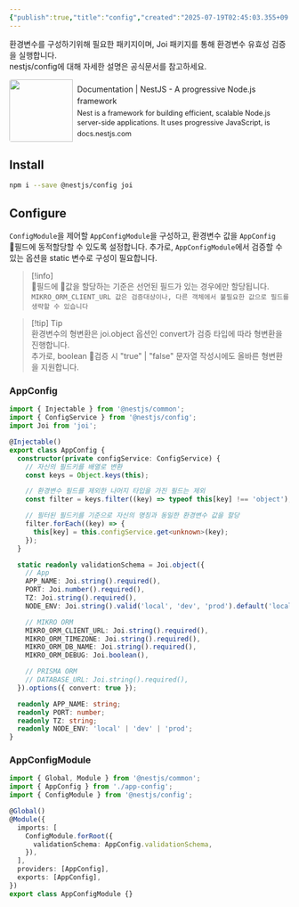 ```yaml
---
{"publish":true,"title":"config","created":"2025-07-19T02:45:03.355+09:00","modified":"2025-07-19T19:59:57.581+09:00","tags":["nestjs","env","component"],"cssclasses":""}
---
```


환경변수를 구성하기위해 필요한 패키지이며, Joi 패키지를 통해 환경변수 유효성 검증을 실행합니다.    
nestjs/config에 대해 자세한 설명은 공식문서를 참고하세요.  

<div data-auto-card-link-depth="-1" class="auto-card-link-container"><a href="https://docs.nestjs.com/techniques/configuration" class="auto-card-link-card" target="_blank" rel="noopener nofollow"><div class="auto-card-link-main"><div class="auto-card-link-title">Documentation | NestJS - A progressive Node.js framework</div><div class="auto-card-link-description">Nest is a framework for building efficient, scalable Node.js server-side applications. It uses progressive JavaScript, is built with TypeScript and combines elements of OOP (Object Oriented Programming), FP (Functional Programming), and FRP (Functional Reactive Programming).</div><div class="auto-card-link-host"><span>docs.nestjs.com</span></div></div><img draggable="false" src="https://nestjs.com/img/nest-og.png" class="auto-card-link-thumbnail" /></a></div>


## Install  
```zsh  
npm i --save @nestjs/config joi  
```  
  
  
## Configure  
`ConfigModule`을 제어할 `AppConfigModule`을 구성하고, 환경변수 값을 `AppConfig` 필드에 동적할당할 수 있도록 설정합니다. 추가로, `AppConfigModule`에서 검증할 수 있는 옵션을 static 변수로 구성이 필요합니다.  
  
> [!info]  
>  필드에 값을 할당하는 기준은 선언된 필드가 있는 경우에만 할당됩니다.    
>  `MIKRO_ORM_CLIENT_URL 값은 검증대상이나, 다른 객체에서 불필요한 값으로 필드를 생략할 수 있습니다`  
  
> [!tip] Tip  
> 환경변수의 형변환은 joi.object 옵션인 convert가 검증 타입에 따라 형변환을 진행합니다.    
> 추가로, boolean 검증 시 "true" | "false" 문자열 작성시에도 올바른 형변환을 지원합니다.  
  
### AppConfig
```ts
import { Injectable } from '@nestjs/common';
import { ConfigService } from '@nestjs/config';
import Joi from 'joi';

@Injectable()
export class AppConfig {
  constructor(private configService: ConfigService) {
    // 자신의 필드키를 배열로 변환
    const keys = Object.keys(this);

    // 환경변수 필드를 제외한 나머지 타입을 가진 필드는 제외
    const filter = keys.filter((key) => typeof this[key] !== 'object');

    // 필터된 필드키를 기준으로 자신의 명칭과 동일한 환경변수 값을 할당
    filter.forEach((key) => {
      this[key] = this.configService.get<unknown>(key);
    });
  }

  static readonly validationSchema = Joi.object({
    // App
    APP_NAME: Joi.string().required(),
    PORT: Joi.number().required(),
    TZ: Joi.string().required(),
    NODE_ENV: Joi.string().valid('local', 'dev', 'prod').default('local'),

    // MIKRO ORM
    MIKRO_ORM_CLIENT_URL: Joi.string().required(),
    MIKRO_ORM_TIMEZONE: Joi.string().required(),
    MIKRO_ORM_DB_NAME: Joi.string().required(),
    MIKRO_ORM_DEBUG: Joi.boolean(),

    // PRISMA ORM
    // DATABASE_URL: Joi.string().required(),
  }).options({ convert: true });

  readonly APP_NAME: string;
  readonly PORT: number;
  readonly TZ: string;
  readonly NODE_ENV: 'local' | 'dev' | 'prod';
}
```  
  
### AppConfigModule
```ts
import { Global, Module } from '@nestjs/common';
import { AppConfig } from './app-config';
import { ConfigModule } from '@nestjs/config';

@Global()
@Module({
  imports: [
    ConfigModule.forRoot({
      validationSchema: AppConfig.validationSchema,
    }),
  ],
  providers: [AppConfig],
  exports: [AppConfig],
})
export class AppConfigModule {}
```

<style>.auto-card-link-container{container-type:inline-size;position:relative;overflow:hidden;user-select:none;--auto-card-link-button-width:calc(var(--icon-size, 18px) + var(--size-2-3, 6px));--auto-card-link-indent-size:2.5em}&[data-auto-card-link-depth="1"]{margin-left:calc(var(--auto-card-link-indent-size) * 1)}&[data-auto-card-link-depth="2"]{margin-left:calc(var(--auto-card-link-indent-size) * 2)}&[data-auto-card-link-depth="3"]{margin-left:calc(var(--auto-card-link-indent-size) * 3)}&[data-auto-card-link-depth="4"]{margin-left:calc(var(--auto-card-link-indent-size) * 4)}&[data-auto-card-link-depth="5"]{margin-left:calc(var(--auto-card-link-indent-size) * 5)}&[data-auto-card-link-depth="6"]{margin-left:calc(var(--auto-card-link-indent-size) * 6)}&[data-auto-card-link-depth="7"]{margin-left:calc(var(--auto-card-link-indent-size) * 7)}.auto-card-link-title{white-space:normal!important;--lh:1.5em;line-height:var(--lh);height:calc(var(--lh) * 3);overflow:hidden;text-overflow:ellipsis}.auto-card-link-card{display:flex;flex-direction:row-reverse;height:8em;transition:20ms ease-in;cursor:pointer;text-decoration:none;color:var(--link-external-color,var(--highlight));background:var(--background-primary-alt,var(--darkgray));border:solid var(--border-width) var(--divider-color,var(--lightgray));border-radius:var(--radius-s,4px)}.auto-card-link-main{display:flex;flex-grow:1;flex-direction:column;justify-content:space-between;gap:.18em;padding:.5em .6em;overflow:hidden;text-align:left}.auto-card-link-description{overflow:hidden;--lh:1.4em;line-height:var(--lh);height:calc(var(--lh) * 3);color:var(--text-muted,var(--darkgray));font-size:var(--font-smallest, .9em)}.auto-card-link-host{font-size:var(--font-smallest, .9em);display:flex;flex-direction:row;align-items:center;text-overflow:ellipsis;white-space:nowrap}&:hover{color:var(--link-external-color-hover,var(--tertiary))}.auto-card-link-thumbnail{margin:0;width:unset!important;border-radius:var(--radius-s,4px) 0 0 var(--radius-s,4px)!important;height:100%;object-fit:cover;max-width:50%!important;pointer-events:none}.auto-card-link-container svg.external-icon{display: none}</style>
